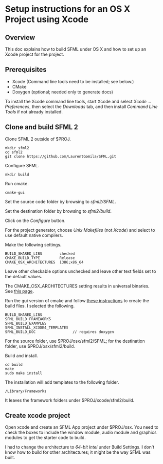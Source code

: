 # Setup instructions for an OS X Project using Xcode

## Overview

This doc explains how to build SFML under OS X and
how to set up an Xcode project for the project.

## Prerequisites

- Xcode (Command line tools need to be installed; see below.)
- CMake
- Doxygen (optional; needed only to generate docs)

To install the Xcode command line tools, start Xcode and select
_Xcode ... Preferences_, then select the _Downloads_ tab, and
then install _Command Line Tools_ if not already installed.

## Clone and build SFML 2

Clone SFML 2 outside of $PROJ.

    mkdir sfml2
    cd sfml2
    git clone https://github.com/LaurentGomila/SFML.git

Configure SFML.

    mkdir build

Run cmake.

    cmake-gui

Set the source code folder by browsing to _sfml2/SFML_.

Set the destination folder by browsing to _sfml2/build_.

Click on the _Configure_ button.

For the project generator, choose _Unix Makefiles_ (not _Xcode_) and select to
use default native compilers.

Make the following settings.

    BUILD_SHARED_LIBS        checked
    CMAKE_BUILD_TYPE         Release
    CMAKE_OSX_ARCHITECTURES  i386;x86_64

Leave other checkable options unchecked and leave other text fields set
to the default values.

The CMAKE_OSX_ARCHITECTURES setting results in universal binaries.  
See [this page](http://www.mjbshaw.com/2013/02/building-sfml-2-with-c11-on-os-x.html).




Run the gui version of cmake and follow 
[these instructions](http://www.sfml-dev.org/tutorials/2.0/compile-with-cmake.php) 
to create the build files. I selected the following.

    BUILD_SHARED_LIBS
    SFML_BUILD_FRAMEWORKS
    SFML_BUILD_EXAMPLES
    SFML_INSTALL_XCODE4_TEMPLATES 
    SFML_BUILD_DOC                 // requires doxygen

For the source folder, use $PROJ/osx/sfml2/SFML; 
for the destination folder, use $PROJ/osx/sfml2/build.
 
Build and install.

    cd build
    make
    sudo make install

The installation will add templates to the following folder.

    /Library/Frameworks

It leaves the framework folders under $PROJ/xcode/sfml2/build.

## Create xcode project

Open xcode and create an SFML App project under $PROJ/osx.
You need to check the boxes to include the window module, audio module and
graphics modules to get the starter code to build.

I had to change the architecture to _64-bit Intel_ under Build Settings.
I don't know how to build for other architectures; it might be the way
SFML was built.

